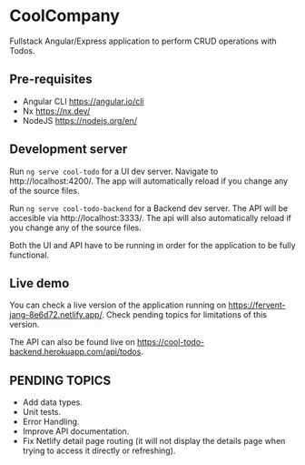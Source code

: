 # CoolCompany

Fullstack Angular/Express application to perform CRUD operations with Todos.

## Pre-requisites

- Angular CLI https://angular.io/cli
- Nx https://nx.dev/
- NodeJS https://nodejs.org/en/

## Development server

Run `ng serve cool-todo` for a UI dev server. Navigate to http://localhost:4200/. The app will automatically reload if you change any of the source files.

Run `ng serve cool-todo-backend` for a Backend dev server. The API will be accesible via http://localhost:3333/. The api will also automatically reload if you change any of the source files.

Both the UI and API have to be running in order for the application to be fully functional.

## Live demo

You can check a live version of the application running on https://fervent-jang-8e6d72.netlify.app/. Check pending topics for limitations of this version.

The API can also be found live on https://cool-todo-backend.herokuapp.com/api/todos.

## PENDING TOPICS

- Add data types.
- Unit tests.
- Error Handling.
- Improve API documentation.
- Fix Netlify detail page routing (it will not display the details page when trying to access it directly or refreshing).
